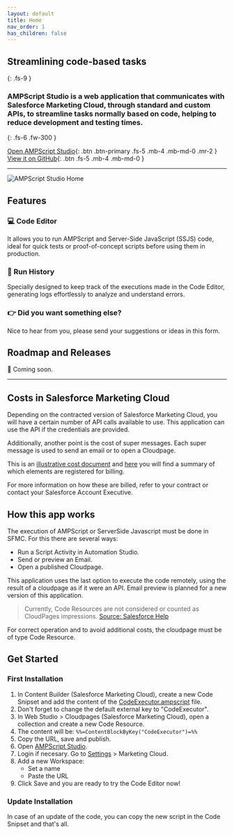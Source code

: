 ```yaml
---
layout: default
title: Home
nav_order: 1
has_children: false
---
```



## Streamlining code-based tasks
{: .fs-9 }

### **AMPScript Studio** is a web application that communicates with Salesforce Marketing Cloud, through standard and custom APIs, to streamline tasks normally based on code, **helping to reduce development and testing times**.
{: .fs-6 .fw-300 }

[Open AMPScript Studio](https://ampscript.netlify.app/){: .btn .btn-primary .fs-5 .mb-4 .mb-md-0 .mr-2 } [View it on GitHub](https://github.com/PabloFacciano/ampscript-studio-public){: .btn .fs-5 .mb-4 .mb-md-0 }

---

![AMPScript Studio Home](https://i.ibb.co/txvKkmN/asdf.png)

## Features

### 💻 Code Editor

It allows you to run AMPScript and Server-Side JavaScript (SSJS) code, ideal for quick tests or proof-of-concept scripts before using them in production.

### 📄 Run History

Specially designed to keep track of the executions made in the Code Editor, generating logs effortlessly to analyze and understand errors.

### 👉 Did you want something else?

Nice to hear from you, please send your suggestions or ideas in this form.

## Roadmap and Releases

💙 Coming soon.


___________________________________________

## Costs in Salesforce Marketing Cloud
Depending on the contracted version of Salesforce Marketing Cloud, you will have a certain number of API calls available to use. This application can use the API if the credentials are provided.

Additionally, another point is the cost of super messages. Each super message is used to send an email or to open a Cloudpage.

This is an [illustrative cost document](https://www.salesforce.com/content/dam/web/en_us/www/assets/pdf/misc/super-messages-excluding-sms-mms-august172021.pdf) and [here](https://help.salesforce.com/s/articleView?id=sf.mc_overview_data_usage.htm&type=5) you will find a summary of which elements are registered for billing. 

For more information on how these are billed, refer to your contract or contact your Salesforce Account Executive.

## How this app works

The execution of AMPScript or ServerSide Javascript must be done in SFMC. For this there are several ways:

- Run a Script Activity in Automation Studio.
- Send or preview an Email.
- Open a published Cloudpage.

This application uses the last option to execute the code remotely, using the result of a cloudpage as if it were an API. Email preview is planned for a new version of this application.

> Currently, Code Resources are not considered or counted as CloudPages impressions.
[Source: Salesforce Help](https://help.salesforce.com/s/articleView?id=sf.mc_overview_data_usage.htm&type=5#:~:text=Currently%2C%20Code%20Resources%20are%20not%20considered%20or%20counted%20as%20CloudPages%20impressions.)

For correct operation and to avoid additional costs, the cloudpage must be of type Code Resource.

## Get Started

### First Installation

1. In Content Builder (Salesforce Marketing Cloud), create a new Code Snipset and add the content of the [CodeExecutor.ampscript](https://github.com/PabloFacciano/ampscript-studio-public/blob/main/core/CodeExecutor.ampscript) file.
2. Don't forget to change the default external key to "CodeExecutor".
3. In Web Studio > Cloudpages (Salesforce Marketing Cloud), open a collection and create a new Code Resource.
4. The content will be: `%%=ContentBlockByKey("CodeExecutor")=%%`
5. Copy the URL, save and publish.
6. Open [AMPScript Studio](https://ampscript.netlify.app/).
7. Login if necesary. Go to [Settings](https://ampscript.netlify.app/#settings) > Marketing Cloud.
8. Add a new Workspace:
    - Set a name
    - Paste the URL
9. Click Save and you are ready to try the Code Editor now!

### Update Installation

In case of an update of the code, you can copy the new script in the Code Snipset and that's all.

